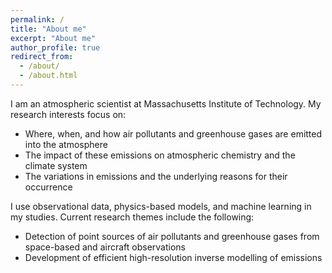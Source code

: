 ```yaml
---
permalink: /
title: "About me"
excerpt: "About me"
author_profile: true
redirect_from: 
  - /about/
  - /about.html
---
```


I am an atmospheric scientist at Massachusetts Institute of Technology. My research interests focus on: 
* Where, when, and how air pollutants and greenhouse gases are emitted into the atmosphere 
* The impact of these emissions on atmospheric chemistry and the climate system 
* The variations in emissions and the underlying reasons for their occurrence 

I use observational data, physics-based models, and machine learning in my studies. Current research themes include the following:
* Detection of point sources of air pollutants and greenhouse gases from space-based and aircraft observations
* Development of efficient high-resolution inverse modelling of emissions
